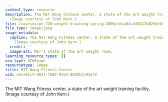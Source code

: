 ```yaml
---
content_type: resource
description: The MIT Wang Fitness center, a state of the art weight training facility.
  (Image courtesy of John Kern.)
file: /courses/pe-720-weight-training-spring-2006/c6ca61c4d0217b8291e38502b3c93e72_pe-720s06.jpg
file_type: image/jpeg
image_metadata:
  caption: The MIT Wang Fitness center, a state of the art weight training facility.
    (Image courtesy of John Kern.)
  credit: ''
  image-alt: MIT's state of the art weight room.
learning_resource_types: []
ocw_type: OCWImage
resourcetype: Image
title: MIT Wang Fitness Center
uid: c6ca61c4-d021-7b82-91e3-8502b3c93e72
---
```

The MIT Wang Fitness center, a state of the art weight training facility. (Image courtesy of John Kern.)

